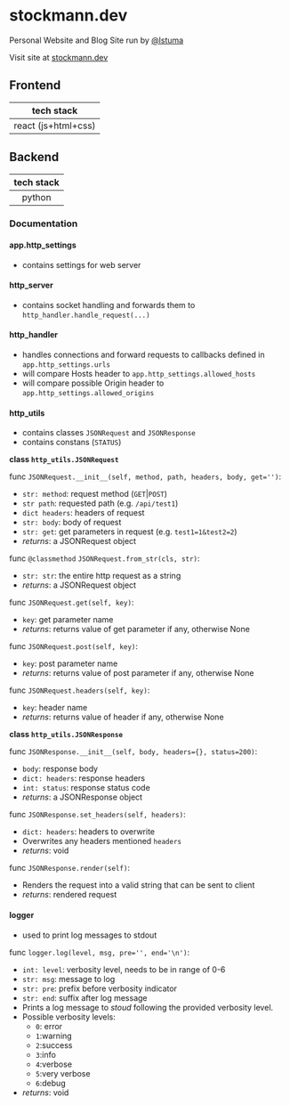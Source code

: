 # stockmann.dev
Personal Website and Blog Site run by [@lstuma](https://github.com/lstuma)

Visit site at [stockmann.dev](https://stockmann.dev)

## Frontend
| tech stack |
| :--------: |
| react (js+html+css) |

## Backend
| tech stack |
| :--------: |
| python |

### Documentation
#### app.http_settings
 - contains settings for web server
#### http_server
 - contains socket handling and forwards them to `http_handler.handle_request(...)`
#### http_handler
 - handles connections and forward requests to callbacks defined in `app.http_settings.urls`
 - will compare Hosts header to `app.http_settings.allowed_hosts`
 - will compare possible Origin header to `app.http_settings.allowed_origins`
#### http_utils
 - contains classes `JSONRequest` and `JSONResponse`
 - contains constans (`STATUS`)

**class `http_utils.JSONRequest`**

func `JSONRequest.__init__(self, method, path, headers, body, get='')`:
 - `str: method`: request method (`GET`|`POST`)
 - `str path`: requested path (e.g. `/api/test1`)
 - `dict headers`: headers of request
 - `str: body`: body of request
 - `str: get`: get parameters in request (e.g. `test1=1&test2=2`)
 - *returns*: a JSONRequest object

func `@classmethod` `JSONRequest.from_str(cls, str)`:
 - `str: str`: the entire http request as a string
 - *returns*: a JSONRequest object

func `JSONRequest.get(self, key)`:
 - `key`: get parameter name
 - *returns*: returns value of get parameter if any, otherwise None

func `JSONRequest.post(self, key)`:
 - `key`: post parameter name
 - *returns*: returns value of post parameter if any, otherwise None

func `JSONRequest.headers(self, key)`:
 - `key`: header name
 - *returns*: returns value of header if any, otherwise None

**class `http_utils.JSONResponse`**

func `JSONResponse.__init__(self, body, headers={}, status=200)`:
 - `body`: response body
 - `dict: headers`: response headers
 - `int: status`: response status code
 - *returns*: a JSONResponse object

func `JSONResponse.set_headers(self, headers)`:
 - `dict: headers`: headers to overwrite
 - Overwrites any headers mentioned `headers`
 - *returns*: void

func `JSONResponse.render(self)`:
 - Renders the request into a valid string that can be sent to client
 - *returns*: rendered request

#### logger
 - used to print log messages to stdout

func `logger.log(level, msg, pre='', end='\n')`:
 - `int: level`: verbosity level, needs to be in range of 0-6
 - `str: msg`: message to log
 - `str: pre`: prefix before verbosity indicator
 - `str: end`: suffix after log message
 - Prints a log message to *stoud* following the provided verbosity level.
 - Possible verbosity levels:
     - `0`: error
     - `1`:warning
     - `2`:success
     - `3`:info
     - `4`:verbose
     - `5`:very verbose
     - `6`:debug
 - *returns*: void
